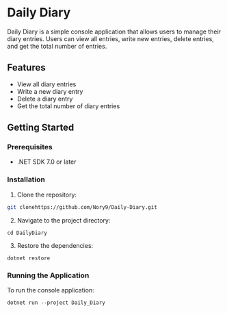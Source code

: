 # Daily Diary

Daily Diary is a simple console application that allows users to manage their diary entries. Users can view all entries, write new entries, delete entries, and get the total number of entries.

## Features

- View all diary entries
- Write a new diary entry
- Delete a diary entry
- Get the total number of diary entries

## Getting Started

### Prerequisites

- .NET SDK 7.0 or later

### Installation

1. Clone the repository:

```bash
git clonehttps://github.com/Nory9/Daily-Diary.git
```


2. Navigate to the project directory:

``` 
cd DailyDiary
```


3. Restore the dependencies:

``` 
dotnet restore
```

### Running the Application

To run the console application:

``` 
dotnet run --project Daily_Diary
```

